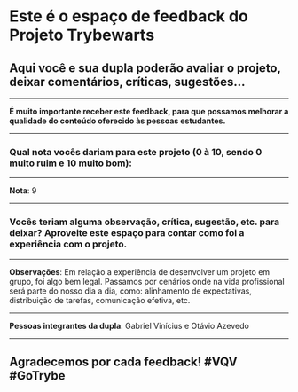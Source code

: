 # Este é o espaço de feedback do Projeto Trybewarts
## Aqui você e sua dupla poderão avaliar o projeto, deixar comentários, críticas, sugestões...

---

**É muito importante receber este feedback, para que possamos melhorar a qualidade do conteúdo oferecido às pessoas estudantes.**

---

### Qual nota vocês dariam para este projeto (0 à 10, sendo 0 muito ruim e 10 muito bom):

---

**Nota**: 9

---

### Vocês teriam alguma observação, crítica, sugestão, etc. para deixar? Aproveite este espaço para contar como foi a experiência com o projeto.

---

**Observações**: Em relação a experiência de desenvolver um projeto em grupo, foi algo bem legal. Passamos por cenários onde na vida profissional será parte do nosso dia a dia, como: alinhamento de expectativas, distribuição de tarefas, comunicação efetiva, etc. 

---

**Pessoas integrantes da dupla**: Gabriel Vinícius e Otávio Azevedo

---

## Agradecemos por cada feedback! #VQV #GoTrybe
